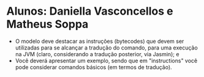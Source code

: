<h1> Alunos: Daniella Vasconcellos e Matheus Soppa</h1>

* O modelo deve destacar as instruções (bytecodes) que devem ser utilizadas para se alcançar a tradução do comando, para uma execução na JVM (claro, considerando a tradução posterior, via Jasmin); e
* Você deverá apresentar um exemplo, sendo que em "instructions" você pode considerar comandos básicos (em termos de tradução).

